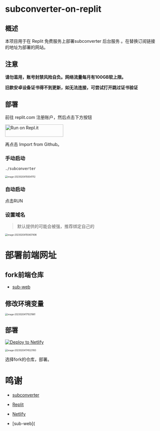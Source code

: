 # subconverter-on-replit

## 概述

本项目用于在 Replit 免费服务上部署subconverter 后台服务 。在替换订阅链接的地址为部署的网站。

## 注意

 **请勿滥用，账号封禁风险自负。网络流量每月有100GB软上限。**

 **旧款安卓设备证书得不到更新，如无法连接，可尝试打开跳过证书验证**

## 部署

前往 replit.com 注册账户，然后点击下方按钮

<a href="https://repl.it/github/Atticus6/subconverter_on_replit">
  <img alt="Run on Repl.it" src="https://repl.it/badge/github/Atticus6/subconverter_on_replit" style="height: 40px; width: 190px;" />
</a>

再点击 Import from Github。

### 手动启动

```bash
./subconverter
```

<img src="https://img.iweec.cn/img/image-20230204150041112.png" alt="image-20230204150041112" style="zoom:50%;" />

### 自动启动

点击RUN

### 设置域名

> 默认提供的可能会被强，推荐绑定自己的

<img src="https://img.iweec.cn/img/image-20230204150407406.png" alt="image-20230204150407406" style="zoom:50%;" />

# 部署前端网址

## fork前端仓库

- [sub-web](https://github.com/Atticus6/sub-web)

## 修改环境变量

<img src="/Users/atticus/Library/Application%20Support/typora-user-images/image-20230204171021981.png" alt="image-20230204171021981" style="zoom:50%;" />

## 部署

[![Deploy to Netlify](https://www.netlify.com/img/deploy/button.svg)](https://app.netlify.com/)

<img src="/Users/atticus/Library/Application%20Support/typora-user-images/image-20230204174523183.png" alt="image-20230204174523183" style="zoom:50%;" />

选择fork的仓库，部署。

# 鸣谢

- [subconverter](https://github.com/tindy2013/subconverter)

- [Replit](https://replit.com/)

- [Netlify](https://app.netlify.com)

- [sub-web](